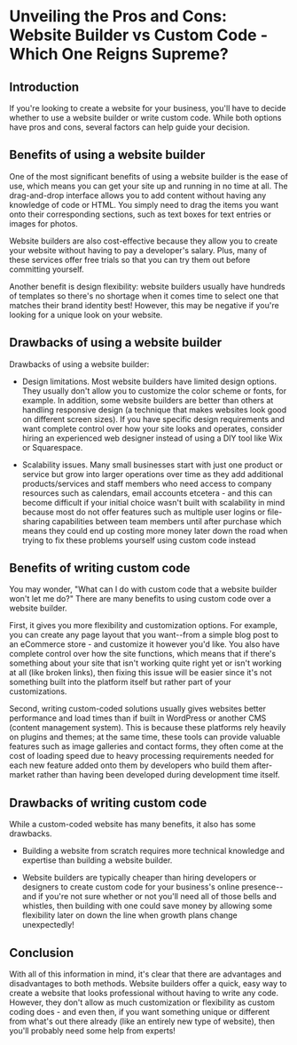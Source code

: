 # Unveiling the Pros and Cons: Website Builder vs Custom Code - Which One Reigns Supreme?

## Introduction

If you're looking to create a website for your business, you'll have to decide whether to use a website builder or write custom code. While both options have pros and cons, several factors can help guide your decision.

## Benefits of using a website builder

One of the most significant benefits of using a website builder is the ease of use, which means you can get your site up and running in no time at all. The drag-and-drop interface allows you to add content without having any knowledge of code or HTML. You simply need to drag the items you want onto their corresponding sections, such as text boxes for text entries or images for photos.

Website builders are also cost-effective because they allow you to create your website without having to pay a developer's salary. Plus, many of these services offer free trials so that you can try them out before committing yourself.

Another benefit is design flexibility: website builders usually have hundreds of templates so there's no shortage when it comes time to select one that matches their brand identity best! However, this may be negative if you're looking for a unique look on your website.

## Drawbacks of using a website builder

Drawbacks of using a website builder:

* Design limitations. Most website builders have limited design options. They usually don't allow you to customize the color scheme or fonts, for example. In addition, some website builders are better than others at handling responsive design (a technique that makes websites look good on different screen sizes). If you have specific design requirements and want complete control over how your site looks and operates, consider hiring an experienced web designer instead of using a DIY tool like Wix or Squarespace.
    
* Scalability issues. Many small businesses start with just one product or service but grow into larger operations over time as they add additional products/services and staff members who need access to company resources such as calendars, email accounts etcetera - and this can become difficult if your initial choice wasn't built with scalability in mind because most do not offer features such as multiple user logins or file-sharing capabilities between team members until after purchase which means they could end up costing more money later down the road when trying to fix these problems yourself using custom code instead
    

## Benefits of writing custom code

You may wonder, "What can I do with custom code that a website builder won't let me do?" There are many benefits to using custom code over a website builder.

First, it gives you more flexibility and customization options. For example, you can create any page layout that you want--from a simple blog post to an eCommerce store - and customize it however you'd like. You also have complete control over how the site functions, which means that if there's something about your site that isn't working quite right yet or isn't working at all (like broken links), then fixing this issue will be easier since it's not something built into the platform itself but rather part of your customizations.

Second, writing custom-coded solutions usually gives websites better performance and load times than if built in WordPress or another CMS (content management system). This is because these platforms rely heavily on plugins and themes; at the same time, these tools can provide valuable features such as image galleries and contact forms, they often come at the cost of loading speed due to heavy processing requirements needed for each new feature added onto them by developers who build them after-market rather than having been developed during development time itself.

## Drawbacks of writing custom code

While a custom-coded website has many benefits, it also has some drawbacks.

* Building a website from scratch requires more technical knowledge and expertise than building a website builder.
    
* Website builders are typically cheaper than hiring developers or designers to create custom code for your business's online presence--and if you're not sure whether or not you'll need all of those bells and whistles, then building with one could save money by allowing some flexibility later on down the line when growth plans change unexpectedly!
    

## Conclusion

With all of this information in mind, it's clear that there are advantages and disadvantages to both methods. Website builders offer a quick, easy way to create a website that looks professional without having to write any code. However, they don't allow as much customization or flexibility as custom coding does - and even then, if you want something unique or different from what's out there already (like an entirely new type of website), then you'll probably need some help from experts!